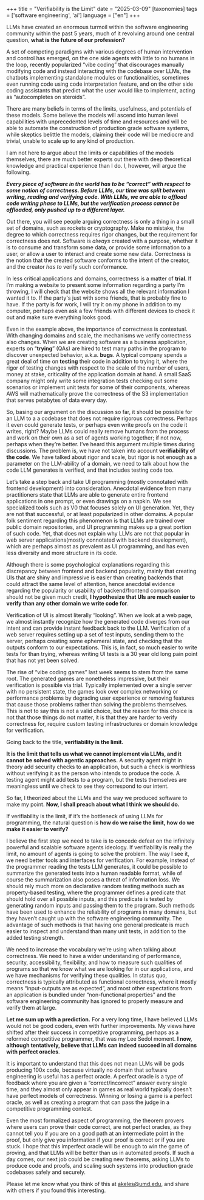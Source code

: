 +++
title = "Verifiability is the Limit"
date = "2025-03-09"
[taxonomies]
tags = ['software engineering', 'ai']
language = ["en"]
+++

LLMs have created an enormous turmoil within the software engineering community within the past 5 years, much of it revolving around one central question, **what is the future of our profession?**

A set of competing paradigms with various degrees of human intervention and control has emerged, on the one side agents with little to no humans in the loop, recently popularized “vibe coding” that discourages manually modifying code and instead interacting with the codebase over LLMs, the chatbots implementing standalone modules or functionalities, sometimes even running code using code interpretation feature, and on the other side coding assistants that predict what the user would like to implement, acting as “autocompletes on steroids”.

There are many beliefs in terms of the limits, usefulness, and potentials of these models. Some believe the models will ascend into human level capabilities with unprecedented levels of time and resources and will be able to automate the construction of production grade software systems, while skeptics belittle the models, claiming their code will be mediocre and trivial, unable to scale up to any kind of production.

I am not here to argue about the limits or capabilities of the models themselves, there are much better experts out there with deep theoretical knowledge and practical experience than I do. I, however, will argue the following.

***Every piece of software in the world has to be “correct” with respect to some notion of correctness. Before LLMs, our time was split between writing, reading and verifying code. With LLMs, we are able to offload code writing phase to LLMs, but the verification process cannot be offloaded, only pushed up to a different layer.***

Out there, you will see people arguing correctness is only a thing in a small set of domains, such as rockets or cryptography. Make no mistake, the degree to which correctness requires rigor changes, but the requirement for correctness does not. Software is *always* created with a purpose, whether it is to consume and transform some data, or provide some information to a user, or allow a user to interact and create some new data. Correctness is the notion that the created software conforms to the intent of the creator, and the creator *has to* verify such conformance.

In less critical applications and domains, correctness is a matter of **trial**. If I’m making a website to present some information regarding a party I’m throwing, I will check that the website shows all the relevant information I wanted it to. If the party's just with some friends, that is probably fine to have. If the party is for work, I will try it on my phone in addition to my computer, perhaps even ask a few friends with different devices to check it out and make sure everything looks good.

Even in the example above, the importance of correctness is contextual. With changing domains and scale, the mechanisms we verify correctness also changes. When we are creating software as a business application, experts on “**trying**” (QAs) are hired to test many paths in the program to discover unexpected behavior, a.k.a. **bugs**. A typical company spends a great deal of time on **testing** their code in addition to trying it, where the rigor of testing changes with respect to the scale of the number of users, money at stake, criticality of the application domain at hand. A small SaaS company might only write some integration tests checking out some scenarios or implement unit tests for some of their components, whereas AWS will mathematically prove the correctness of the S3 implementation that serves petabytes of data every day.

So, basing our argument on the discussion so far, it should be possible for an LLM to a a codebase that does not require rigorous correctness. Perhaps it even could generate tests, or perhaps even write proofs on the code it writes, right? Maybe LLMs could really remove humans from the process and work on their own as a set of agents working together; if not now, perhaps when they’re better. I’ve heard this argument multiple times during discussions. The problem is, we have not taken into account **verifiability of the code**. We have talked about rigor and scale, but rigor is not enough as a parameter on the LLM-ability of a domain, we need to talk about how the code LLM generates is verified, and that includes testing code too.

Let’s take a step back and take UI programming (mostly connotated with frontend development) into consideration. Anecdotal evidence from many practitioners state that LLMs are able to generate entire frontend applications in one prompt, or even drawings on a napkin. We see specialized tools such as V0 that focuses solely on UI generation. Yet, they are not that successful, or at least popularized in other domains. A popular folk sentiment regarding this phenomenon is that LLMs are trained over public domain repositories, and UI programming makes up a great portion of such code. Yet, that does not explain why LLMs are not that popular in web server applications(mostly connotated with backend development), which are perhaps almost as prevalent as UI programming, and has even less diversity and more structure in its code.

Although there is some psychological explanations regarding this discrepancy between frontend and backend popularity, mainly that creating UIs that are shiny and impressive is easier than creating backends that could attract the same level of attention, hence anecdotal evidence regarding the popularity or usability of backend/frontend comparison should not be given much credit, **I hypothesize that UIs are much easier to verify than any other domain we write code for**.

Verification of UI is almost literally “looking”. When we look at a web page, we almost instantly recognize how the generated code diverges from our intent and can provide instant feedback back to the LLM. Verification of a web server requires setting up a set of test inputs, sending them to the server, perhaps creating some ephemeral state, and checking that the outputs conform to our expectations. This is, in fact, so much easier to write tests for than trying, whereas writing UI tests is a 30 year old long pain point that has not yet been solved.

The rise of “vibe coding games” last week seems to stem from the same root. The generated games are nonetheless impressive, but their verification is possible via trial. Typically implemented over a single server with no persistent state, the games look over complex networking or performance problems by degrading user experience or removing features that cause those problems rather than solving the problems themselves. This is not to say this is not a valid choice, but the reason for this choice is not that those things do not matter, it is that they are harder to verify correctness for, require custom testing infrastructures or domain knowledge for verification.

Going back to the title, **verifiability is the limit.**

**It is the limit that tells us what we cannot implement via LLMs, and it cannot be solved with agentic approaches.** A security agent might in theory add security checks to an application, but such a check is worthless without verifying it as the person who intends to produce the code. A testing agent might add tests to a program, but the tests themselves are meaningless until we check to see they correspond to our intent.

So far, I theorized about the LLMs and the way we produced software to make my point. **Now, I shall preach about what I think we should do.**

If verifiability is the limit, if it’s the bottleneck of using LLMs for programming, the natural question is **how do we raise the limit, how do we make it easier to verify?**

I believe the first step we need to take is to concede defeat on the infinitely powerful and scalable software agents ideology. If verifiability is really the limit, no amount of agents is going to solve the problem. The way I see it, we need better tools and interfaces for verification. For example, instead of the programmer reading the tests LLM generates, it could be possible to summarize the generated tests into a human readable format, while of course the summarization also poses a threat of information loss. We should rely much more on declarative random testing methods such as property-based testing, where the programmer defines a predicate that should hold over all possible inputs, and this predicate is tested by generating random inputs and passing them to the program. Such methods have been used to enhance the reliability of programs in many domains, but they haven’t caught up with the software engineering community. The advantage of such methods is that having one general predicate is much easier to inspect and understand than many unit tests, in addition to the added testing strength.

We need to increase the vocabulary we’re using when talking about correctness. We need to have a wider understanding of performance, security, accessibility, flexibility, and how to measure such qualities of programs so that we know what we are looking for in our applications, and we have mechanisms for verifying these qualities. In status quo, correctness is typically attributed as functional correctness, where it mostly means “input-outputs are as expected”, and most other expectations from an application is bundled under “non-functional properties” and the software engineering community has ignored to properly measure and verify them at large.

**Let me sum up with a prediction.** For a very long time, I have believed LLMs would not be good coders, even with further improvements. My views have shifted after their success in competitive programming, perhaps as a reformed competitive programmer, that was my Lee Sedol moment. **I now, although tentatively, believe that LLMs can indeed succeed in all domains with perfect oracles**.

It is important to understand that this does not mean LLMs will be gods producing 100x code, because virtually no domain that software engineering is useful has a perfect oracle. A perfect oracle is a type of feedback where you are given a “correct/incorrect” answer every single time, and they almost only appear in games as real world typically doesn’t have perfect models of correctness. Winning or losing a game is a perfect oracle, as well as creating a program that can pass the judge in a competitive programming contest.

Even the most formalized aspect of programming, the theorem provers where users can prove their code correct, are not perfect oracles, as they cannot tell you if you are on a good path at an intermediate point in the proof, but only give you information if your proof is correct or if you are stuck. I hope that this imperfect oracle will be enough to win the game of proving, and that LLMs will be better than us in automated proofs. If such a day comes, our next job could be creating new theorems, asking LLMs to produce code and proofs, and scaling such systems into production grade codebases safely and securely.

Please let me know what you think of this at [akeles@umd.edu](mailto:akeles@umd.edu), and share with others if you found this interesting.